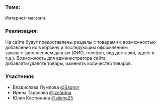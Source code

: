 ### Тема:
Интернет-магазин.

### Реализация:
На сайте будут предоставлены разделы с товарами с возможностью добавления их в корзину и последующим оформлением  
заказа с заполнением данных (ФИО, телефон, вид доставки, адрес и т.д.). Возможность для администратора сайта  
добавлять/удалять товары, изменять количество товаров.

### Участники:
- Владислава Лумпова [@Sagnor](https://github.com/Sagnor)
- Ирина Тарасова [@izotarina](https://github.com/izotarina)
- Юлия Костюнина [@siiena25](https://github.com/siiena25)
